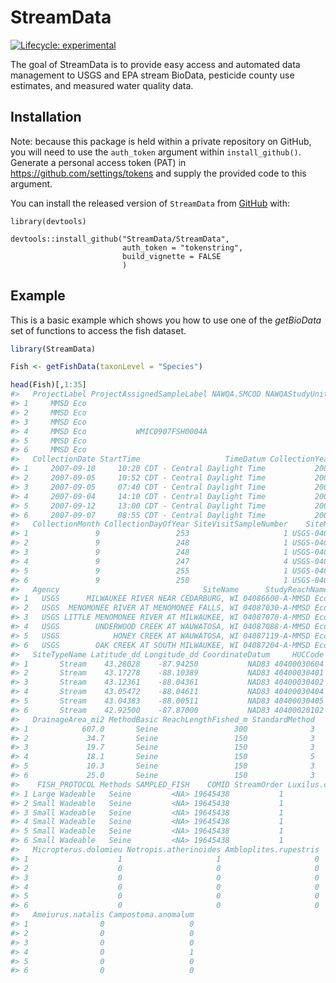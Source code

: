 
<!-- README.md is generated from README.Rmd. Please edit that file -->

# StreamData

<!-- badges: start -->

[![Lifecycle:
experimental](https://img.shields.io/badge/lifecycle-experimental-orange.svg)](https://lifecycle.r-lib.org/articles/stages.html#experimental)
<!-- badges: end -->

The goal of StreamData is to provide easy access and automated data
management to USGS and EPA stream BioData, pesticide county use
estimates, and measured water quality data.

## Installation

Note: because this package is held within a private repository on
GitHub, you will need to use the `auth_token` argument within
`install_github()`. Generate a personal access token (PAT) in
<https://github.com/settings/tokens> and supply the provided code to
this argument.

You can install the released version of `StreamData` from
[GitHub](https://github.com/StreamData/StreamData) with:

    library(devtools)

    devtools::install_github("StreamData/StreamData",
                             auth_token = "tokenstring",
                             build_vignette = FALSE
                             )

## Example

This is a basic example which shows you how to use one of the
*getBioData* set of functions to access the fish dataset.

``` r
library(StreamData)

Fish <- getFishData(taxonLevel = "Species")

head(Fish)[,1:35]
#>   ProjectLabel ProjectAssignedSampleLabel NAWQA.SMCOD NAWQAStudyUnitCode
#> 1     MMSD Eco                                                          
#> 2     MMSD Eco                                                          
#> 3     MMSD Eco                                                          
#> 4     MMSD Eco           WMIC0907FSH0004A                               
#> 5     MMSD Eco                                                          
#> 6     MMSD Eco                                                          
#>   CollectionDate StartTime                   TimeDatum CollectionYear
#> 1     2007-09-10     10:20 CDT - Central Daylight Time           2007
#> 2     2007-09-05     10:52 CDT - Central Daylight Time           2007
#> 3     2007-09-05     07:40 CDT - Central Daylight Time           2007
#> 4     2007-09-04     14:10 CDT - Central Daylight Time           2007
#> 5     2007-09-12     13:00 CDT - Central Daylight Time           2007
#> 6     2007-09-07     08:55 CDT - Central Daylight Time           2007
#>   CollectionMonth CollectionDayOfYear SiteVisitSampleNumber    SiteNumber
#> 1               9                 253                     1 USGS-04086600
#> 2               9                 248                     1 USGS-04087030
#> 3               9                 248                     1 USGS-04087070
#> 4               9                 247                     4 USGS-04087088
#> 5               9                 255                     1 USGS-04087119
#> 6               9                 250                     1 USGS-04087204
#>   Agency                                SiteName      StudyReachName
#> 1   USGS      MILWAUKEE RIVER NEAR CEDARBURG, WI 04086600-A-MMSD Eco
#> 2   USGS  MENOMONEE RIVER AT MENOMONEE FALLS, WI 04087030-A-MMSD Eco
#> 3   USGS LITTLE MENOMONEE RIVER AT MILWAUKEE, WI 04087070-A-MMSD Eco
#> 4   USGS        UNDERWOOD CREEK AT WAUWATOSA, WI 04087088-A-MMSD Eco
#> 5   USGS            HONEY CREEK AT WAUWATOSA, WI 04087119-A-MMSD Eco
#> 6   USGS        OAK CREEK AT SOUTH MILWAUKEE, WI 04087204-A-MMSD Eco
#>   SiteTypeName Latitude_dd Longitude_dd CoordinateDatum     HUCCode
#> 1       Stream    43.28028    -87.94250           NAD83 40400030604
#> 2       Stream    43.17278    -88.10389           NAD83 40400030401
#> 3       Stream    43.12361    -88.04361           NAD83 40400030402
#> 4       Stream    43.05472    -88.04611           NAD83 40400030404
#> 5       Stream    43.04383    -88.00511           NAD83 40400030405
#> 6       Stream    42.92500    -87.87000           NAD83 40400020102
#>   DrainageArea_mi2 MethodBasic ReachLengthFished_m StandardMethod
#> 1            607.0       Seine                 300              3
#> 2             34.7       Seine                 150              3
#> 3             19.7       Seine                 150              3
#> 4             18.1       Seine                 150              5
#> 5             10.3       Seine                 150              3
#> 6             25.0       Seine                 150              3
#>    FISH_PROTOCOL Methods SAMPLED_FISH    COMID StreamOrder Luxilus.cornutus
#> 1 Large Wadeable   Seine         <NA> 19645438           1                1
#> 2 Small Wadeable   Seine         <NA> 19645438           1                1
#> 3 Small Wadeable   Seine         <NA> 19645438           1                1
#> 4 Small Wadeable   Seine         <NA> 19645438           1                1
#> 5 Small Wadeable   Seine         <NA> 19645438           1                0
#> 6 Small Wadeable   Seine         <NA> 19645438           1                0
#>   Micropterus.dolomieu Notropis.atherinoides Ambloplites.rupestris
#> 1                    1                     1                     0
#> 2                    0                     0                     0
#> 3                    0                     0                     0
#> 4                    0                     0                     0
#> 5                    0                     0                     0
#> 6                    0                     0                     0
#>   Ameiurus.natalis Campostoma.anomalum
#> 1                0                   0
#> 2                0                   0
#> 3                0                   0
#> 4                0                   1
#> 5                0                   0
#> 6                0                   0
```
